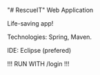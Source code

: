 "# RescueIT" Web Application

Life-saving app!

Technologies: Spring, Maven.

IDE: Eclipse (prefered)

!!! RUN WITH /login !!!
